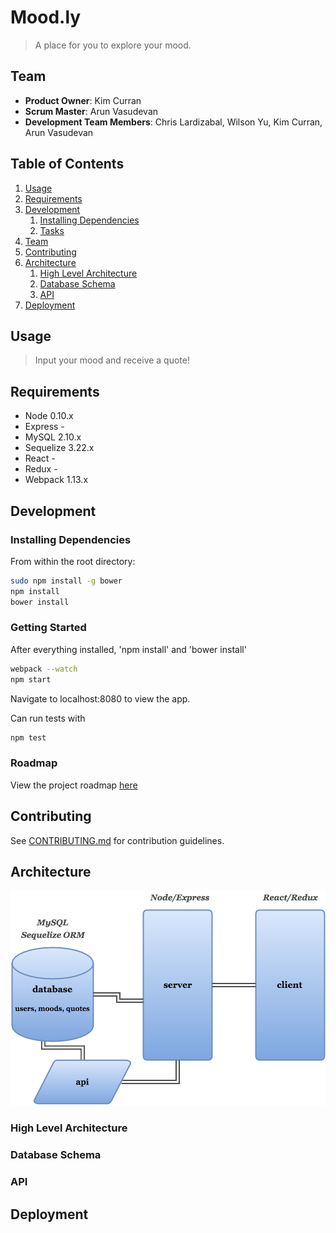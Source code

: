 # Mood.ly

> A place for you to explore your mood.

## Team

  - __Product Owner__: Kim Curran
  - __Scrum Master__: Arun Vasudevan
  - __Development Team Members__: Chris Lardizabal, Wilson Yu, Kim Curran, Arun Vasudevan

## Table of Contents

1. [Usage](#Usage)
1. [Requirements](#requirements)
1. [Development](#development)
    1. [Installing Dependencies](#installing-dependencies)
    1. [Tasks](#tasks)
1. [Team](#team)
1. [Contributing](#contributing)
1. [Architecture](#architecture)
	1. [High Level Architecture](#high-level-architecture)
	1. [Database Schema](#database-schema)
	1. [API](#api)
1. [Deployment](#deployment)

## Usage

> Input your mood and receive a quote!

## Requirements

- Node 0.10.x
- Express -
- MySQL 2.10.x
- Sequelize 3.22.x
- React -
- Redux -
- Webpack 1.13.x

## Development

### Installing Dependencies

From within the root directory:

```sh
sudo npm install -g bower
npm install
bower install
```
### Getting Started

After everything installed, 'npm install' and 'bower install'

```sh
webpack --watch
npm start
```
Navigate to localhost:8080 to view the app.

Can run tests with

```sh
npm test
```

### Roadmap

View the project roadmap [here](LINK_TO_PROJECT_ISSUES)


## Contributing

See [CONTRIBUTING.md](CONTRIBUTING.md) for contribution guidelines.

## Architecture
![Architecture Diagram](/readmefiles/archdiagram.png)

### High Level Architecture

### Database Schema

### API

## Deployment
